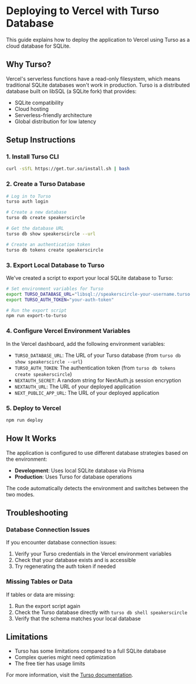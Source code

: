 # Deploying to Vercel with Turso Database

This guide explains how to deploy the application to Vercel using Turso as a cloud database for SQLite.

## Why Turso?

Vercel's serverless functions have a read-only filesystem, which means traditional SQLite databases won't work in production. Turso is a distributed database built on libSQL (a SQLite fork) that provides:

- SQLite compatibility
- Cloud hosting
- Serverless-friendly architecture
- Global distribution for low latency

## Setup Instructions

### 1. Install Turso CLI

```bash
curl -sSfL https://get.tur.so/install.sh | bash
```

### 2. Create a Turso Database

```bash
# Log in to Turso
turso auth login

# Create a new database
turso db create speakerscircle

# Get the database URL
turso db show speakerscircle --url

# Create an authentication token
turso db tokens create speakerscircle
```

### 3. Export Local Database to Turso

We've created a script to export your local SQLite database to Turso:

```bash
# Set environment variables for Turso
export TURSO_DATABASE_URL="libsql://speakerscircle-your-username.turso.io"
export TURSO_AUTH_TOKEN="your-auth-token"

# Run the export script
npm run export-to-turso
```

### 4. Configure Vercel Environment Variables

In the Vercel dashboard, add the following environment variables:

- `TURSO_DATABASE_URL`: The URL of your Turso database (from `turso db show speakerscircle --url`)
- `TURSO_AUTH_TOKEN`: The authentication token (from `turso db tokens create speakerscircle`)
- `NEXTAUTH_SECRET`: A random string for NextAuth.js session encryption
- `NEXTAUTH_URL`: The URL of your deployed application
- `NEXT_PUBLIC_APP_URL`: The URL of your deployed application

### 5. Deploy to Vercel

```bash
npm run deploy
```

## How It Works

The application is configured to use different database strategies based on the environment:

- **Development**: Uses local SQLite database via Prisma
- **Production**: Uses Turso for database operations

The code automatically detects the environment and switches between the two modes.

## Troubleshooting

### Database Connection Issues

If you encounter database connection issues:

1. Verify your Turso credentials in the Vercel environment variables
2. Check that your database exists and is accessible
3. Try regenerating the auth token if needed

### Missing Tables or Data

If tables or data are missing:

1. Run the export script again
2. Check the Turso database directly with `turso db shell speakerscircle`
3. Verify that the schema matches your local database

## Limitations

- Turso has some limitations compared to a full SQLite database
- Complex queries might need optimization
- The free tier has usage limits

For more information, visit the [Turso documentation](https://docs.turso.tech).
